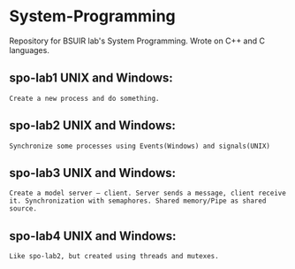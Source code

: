 # System-Programming
Repository for BSUIR lab's System Programming. Wrote on C++ and C languages.

## spo-lab1 UNIX and Windows: 
    Create a new process and do something.
    
## spo-lab2 UNIX and Windows:
    Synchronize some processes using Events(Windows) and signals(UNIX)
    
## spo-lab3 UNIX and Windows: 
    Create a model server – client. Server sends a message, client receive it. Synchronization with semaphores. Shared memory/Pipe as shared source.
    
## spo-lab4 UNIX and Windows:     
    Like spo-lab2, but created using threads and mutexes.
